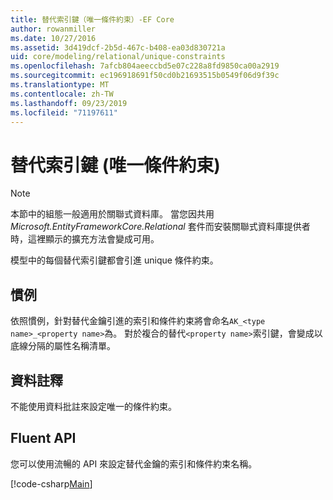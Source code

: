 ```yaml
---
title: 替代索引鍵（唯一條件約束）-EF Core
author: rowanmiller
ms.date: 10/27/2016
ms.assetid: 3d419dcf-2b5d-467c-b408-ea03d830721a
uid: core/modeling/relational/unique-constraints
ms.openlocfilehash: 7afcb804aeeccbd5e07c228a8fd9850ca00a2919
ms.sourcegitcommit: ec196918691f50cd0b21693515b0549f06d9f39c
ms.translationtype: MT
ms.contentlocale: zh-TW
ms.lasthandoff: 09/23/2019
ms.locfileid: "71197611"
---
```

# <a name="alternate-keys-unique-constraints"></a>替代索引鍵 (唯一條件約束)

> [!NOTE]  
> 本節中的組態一般適用於關聯式資料庫。 當您因共用 *Microsoft.EntityFrameworkCore.Relational* 套件而安裝關聯式資料庫提供者時，這裡顯示的擴充方法會變成可用。

模型中的每個替代索引鍵都會引進 unique 條件約束。

## <a name="conventions"></a>慣例

依照慣例，針對替代金鑰引進的索引和條件約束將會命名`AK_<type name>_<property name>`為。 對於複合的替代`<property name>`索引鍵，會變成以底線分隔的屬性名稱清單。

## <a name="data-annotations"></a>資料註釋

不能使用資料批註來設定唯一的條件約束。

## <a name="fluent-api"></a>Fluent API

您可以使用流暢的 API 來設定替代金鑰的索引和條件約束名稱。

[!code-csharp[Main](../../../../samples/core/Modeling/FluentAPI/Relational/AlternateKeyName.cs?name=Model&highlight=9)]
